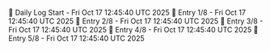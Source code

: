 📅 Daily Log Start - Fri Oct 17 12:45:40 UTC 2025
📌 Entry 1/8 - Fri Oct 17 12:45:40 UTC 2025
📌 Entry 2/8 - Fri Oct 17 12:45:40 UTC 2025
📌 Entry 3/8 - Fri Oct 17 12:45:40 UTC 2025
📌 Entry 4/8 - Fri Oct 17 12:45:40 UTC 2025
📌 Entry 5/8 - Fri Oct 17 12:45:40 UTC 2025
